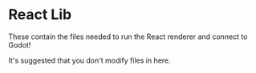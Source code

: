 # React Lib

These contain the files needed to run the React renderer and connect to Godot! 

It's suggested that you don't modify files in here.